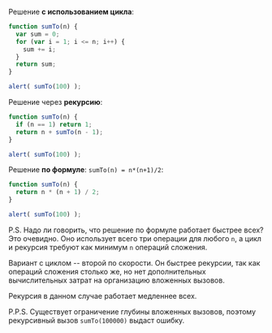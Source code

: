 Решение **с использованием цикла**:

```js run
function sumTo(n) {
  var sum = 0;
  for (var i = 1; i <= n; i++) {
    sum += i;
  }
  return sum;
}

alert( sumTo(100) );
```

Решение через **рекурсию**:

```js run
function sumTo(n) {
  if (n == 1) return 1;
  return n + sumTo(n - 1);
}

alert( sumTo(100) );
```

Решение **по формуле**: `sumTo(n) = n*(n+1)/2`:

```js run
function sumTo(n) {
  return n * (n + 1) / 2;
}

alert( sumTo(100) );
```

P.S. Надо ли говорить, что решение по формуле работает быстрее всех? Это очевидно. Оно использует всего три операции для любого `n`, а цикл и рекурсия требуют как минимум `n` операций сложения.

Вариант с циклом -- второй по скорости. Он быстрее рекурсии, так как операций сложения столько же, но нет дополнительных вычислительных затрат на организацию вложенных вызовов.

Рекурсия в данном случае работает медленнее всех.

P.P.S. Существует ограничение глубины вложенных вызовов, поэтому рекурсивный вызов `sumTo(100000)` выдаст ошибку.